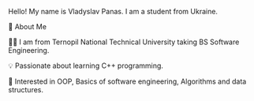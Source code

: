 Hello! My name is Vladyslav Panas. I am a student from Ukraine.

📌 About Me

👨‍💻 I am from Ternopil National Technical University taking BS Software Engineering.

💡 Passionate about learning C++ programming.

🎯 Interested in OOP, Basics of software engineering, Algorithms and data structures.
